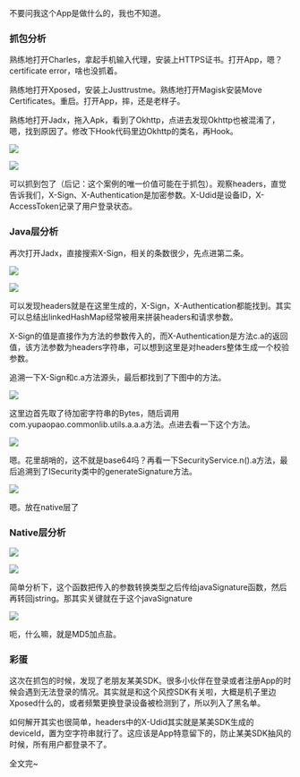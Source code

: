 不要问我这个App是做什么的，我也不知道。

### 抓包分析

熟练地打开Charles，拿起手机输入代理，安装上HTTPS证书。打开App，嗯？certificate error，啥也没抓着。

熟练地打开Xposed，安装上Justtrustme。熟练地打开Magisk安装Move Certificates。重启。打开App，摔，还是老样子。

熟练地打开Jadx，拖入Apk，看到了Okhttp，点进去发现Okhttp也被混淆了，嗯，找到原因了。修改下Hook代码里边Okhttp的类名，再Hook。

![](../assets/images/20191219/0.jpg)

![](../assets/images/20191219/1.jpg)

可以抓到包了（后记：这个案例的唯一价值可能在于抓包）。观察headers，直觉告诉我们，X-Sign、X-Authentication是加密参数。X-Udid是设备ID，X-AccessToken记录了用户登录状态。

### Java层分析

再次打开Jadx，直接搜索X-Sign，相关的条数很少，先点进第二条。

![](../assets/images/20191219/2.jpg)

![](../assets/images/20191219/3.jpg)

可以发现headers就是在这里生成的，X-Sign，X-Authentication都能找到。其实可以总结出linkedHashMap经常被用来拼装headers和请求参数。

X-Sign的值是直接作为方法的参数传入的，而X-Authentication是方法c.a的返回值，该方法参数为headers字符串，可以想到这里是对headers整体生成一个校验参数。

追溯一下X-Sign和c.a方法源头，最后都找到了下图中的方法。

![](../assets/images/20191219/4.jpg)

这里边首先取了待加密字符串的Bytes，随后调用com.yupaopao.commonlib.utils.a.a.a方法。点进去看一下这个方法。

![](../assets/images/20191219/5.jpg)

嗯。花里胡哨的，这不就是base64吗？再看一下SecurityService.n().a方法，最后追溯到了ISecurity类中的generateSignature方法。

![](../assets/images/20191219/6.jpg)

嗯。放在native层了

### Native层分析

![](../assets/images/20191219/7.jpg)

![](../assets/images/20191219/8.jpg)

简单分析下，这个函数把传入的参数转换类型之后传给javaSignature函数，然后再转回jstring。那其实关键就在于这个javaSignature

![](../assets/images/20191219/9.jpg)

呃，什么嘛，就是MD5加点盐。

### 彩蛋

这次在抓包的时候，发现了老朋友某美SDK。很多小伙伴在登录或者注册App的时候会遇到无法登录的情况。其实就是和这个风控SDK有关啦，大概是机子里边Xposed什么的，或者频繁更换登录设备被检测到了，所以列入了黑名单。

如何解开其实也很简单，headers中的X-Udid其实就是某美SDK生成的deviceId，置为空字符串就行了。这应该是App特意留下的，防止某美SDK抽风的时候，所有用户都登录不了。

全文完~